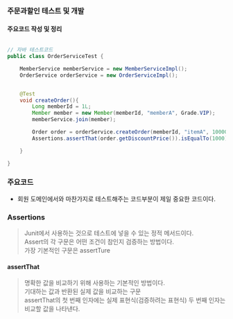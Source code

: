 ### 주문과할인 테스트 및 개발
#### 주요코드 작성 및 정리

``` java

// 자바 테스트코드
public class OrderServiceTest {

    MemberService memberService = new MemberServiceImpl();
    OrderService orderService = new OrderServiceImpl();


    @Test
    void createOrder(){
        Long memberId = 1L;
        Member member = new Member(memberId, "memberA", Grade.VIP);
        memberService.join(member);

        Order order = orderService.createOrder(memberId, "itemA", 10000);
        Assertions.assertThat(order.getDiscountPrice()).isEqualTo(1000);

    }

}

```

### 주요코드
* 회원 도메인에서와 마찬가지로 테스트해주는 코드부분이 제일 중요한 코드이다.

### Assertions
> Junit에서 사용하는 것으로 테스트에 넣을 수 있는 정적 메서드이다. <br>
> Assert의 각 구문은 어떤 조건이 참인지 검증하는 방법이다. <br>
> 가장 기본적인 구문은 assertTure

#### assertThat
> 명확한 값을 비교하기 위해 사용하는 기본적인 방법이다.<br>
> 기대하는 값과 반환된 실제 값을 비교하는 구문 <br>
> assertThat의 첫 번째 인자에는 실제 표현식(검증하려는 표현식) 두 번째 인자는 비교할 값을 나타낸다.
